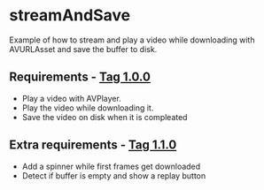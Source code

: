 # streamAndSave

Example of how to stream and play a video while downloading with AVURLAsset and save the buffer to disk.

## Requirements - [Tag 1.0.0](https://github.com/GabrielMassana/streamAndSave/releases/tag/1.0.0)

- Play a video with AVPlayer.
- Play the video while downloading it.
- Save the video on disk when it is compleated

## Extra requirements - [Tag 1.1.0](https://github.com/GabrielMassana/streamAndSave/releases/tag/1.1.0)

- Add a spinner while first frames get downloaded
- Detect if buffer is empty and show a replay button
